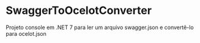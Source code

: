 # SwaggerToOcelotConverter
Projeto console em .NET 7 para ler um arquivo swagger.json e convertê-lo para ocelot.json
